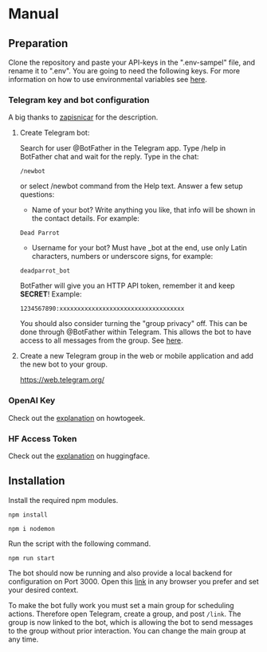 # Manual

## Preparation

Clone the repository and paste your API-keys in the ".env-sampel" file, and rename it to ".env". You are going to need the following keys. For more information on how to use environmental variables see [here](https://www.dotenv.org/docs/security/env.html).

### Telegram key and bot configuration

A big thanks to [zapisnicar](https://gist.github.com/zapisnicar) for the description.

1) Create Telegram bot:

   Search for user @BotFather in the Telegram app. Type /help in BotFather chat and wait for the reply. Type in the chat:

   `/newbot`

   or select /newbot command from the Help text. Answer a few setup questions:

   - Name of your bot? Write anything you like, that info will be shown in the contact details. For example:

   `Dead Parrot`

   - Username for your bot? Must have _bot at the end, use only Latin characters,
   numbers or underscore signs, for example:
   
   `deadparrot_bot`

   BotFather will give you an HTTP API token, remember it and keep **SECRET**!
   Example:

   `1234567890:xxxxxxxxxxxxxxxxxxxxxxxxxxxxxxxxxxx`

   You should also consider turning the "group privacy" off. This can be done through @BotFather within Telegram. This allows the bot to have access to all messages from the group. See [here](https://teleme.io/articles/group_privacy_mode_of_telegram_bots?hl=en).

2) Create a new Telegram group in the web or mobile application and add the new bot to your group. 
   
   https://web.telegram.org/

### OpenAI Key

Check out the [explanation](https://www.howtogeek.com/885918/how-to-get-an-openai-api-key/) on howtogeek.

### HF Access Token

Check out the [explanation](https://huggingface.co/docs/hub/security-tokens#) on huggingface.

## Installation

Install the required npm modules.

```
npm install
```
```
npm i nodemon
```

Run the script with the following command.

```
npm run start
```

The bot should now be running and also provide a local backend for configuration on Port 3000. Open this [link](http://localhost:3000/) in any browser you prefer and set your desired context.

To make the bot fully work you must set a main group for scheduling actions. Therefore open Telegram, create a group, and post `/link`. The group is now linked to the bot, which is allowing the bot to send messages to the group without prior interaction. You can change the main group at any time.
